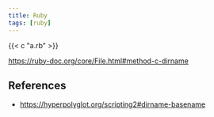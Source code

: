 ```yaml
---
title: Ruby
tags: [ruby]
---
```


{{< c "a.rb" >}}

<https://ruby-doc.org/core/File.html#method-c-dirname>

## References

- <https://hyperpolyglot.org/scripting2#dirname-basename>
